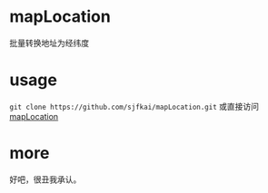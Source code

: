 # mapLocation
批量转换地址为经纬度

# usage
`git clone https://github.com/sjfkai/mapLocation.git` 或直接访问[mapLocation](http://maplocation.sjfkai.com)
# more
好吧，很丑我承认。
